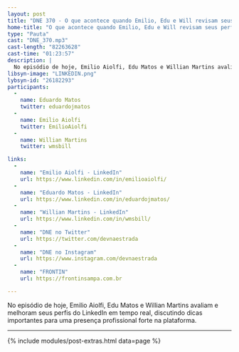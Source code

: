 ```yaml
---
layout: post
title: "DNE 370 - O que acontece quando Emilio, Edu e Will revisam seus perfis no LinkedIn"
home-title: "O que acontece quando Emilio, Edu e Will revisam seus perfis no LinkedIn"
type: "Pauta"
cast: "DNE_370.mp3"
cast-length: "82263628"
cast-time: "01:23:57"
description: | 
  No episódio de hoje, Emilio Aiolfi, Edu Matos e Willian Martins avaliam e melhoram seus perfis do LinkedIn em tempo real, discutindo dicas importantes para uma presença profissional forte na plataforma.
libsyn-image: "LINKEDIN.png"
lybsyn-id: "26182293"
participants:
  -
    name: Eduardo Matos
    twitter: eduardojmatos
  -
    name: Emilio Aiolfi
    twitter: EmilioAiolfi
  -
    name: Willian Martins
    twitter: wmsbill

links:
  -
    name: "Emilio Aiolfi - LinkedIn"
    url: https://www.linkedin.com/in/emilioaiolfi/
  -
    name: "Eduardo Matos - LinkedIn"
    url: https://www.linkedin.com/in/eduardojmatos/
  -
    name: "Willian Martins - LinkedIn"
    url: https://www.linkedin.com/in/wmsbill/
  -
    name: "DNE no Twitter"
    url: https://twitter.com/devnaestrada
  -
    name: "DNE no Instagram"
    url: https://www.instagram.com/devnaestrada
  -
    name: "FRONTIN"
    url: https://frontinsampa.com.br

---
```


No episódio de hoje, Emilio Aiolfi, Edu Matos e Willian Martins avaliam e melhoram seus perfis do LinkedIn em tempo real, discutindo dicas importantes para uma presença profissional forte na plataforma.

---

{% include modules/post-extras.html data=page %}
